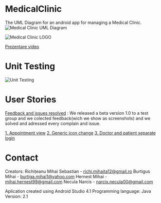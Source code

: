 # MedicalClinic
The UML Diagram for an android app for managing a Medical Clinic.
![Medical Clinic UML Diagram](https://user-images.githubusercontent.com/62501946/120067389-065e6e00-c084-11eb-8785-d5209658b5c3.png)

![Medical Clinic LOGO](https://user-images.githubusercontent.com/62501946/121354484-94b1da00-c937-11eb-8037-1c6a74d6ad20.png)

[Prezentare video]()

# Unit Testing
![Unit Testing](https://user-images.githubusercontent.com/62207063/121683668-631b4900-cac6-11eb-91c9-24f48091469b.png)

# User Stories
[Feedback and issues resolved](https://github.com/SebastianRichiteanu/MedicalClinic/issues) : We released a beta version 1.0 to a test group and we colected feedback(wich we show as screenshots) and we solved and adressed every complain and issue.

[1. Appointment view](https://github.com/SebastianRichiteanu/MedicalClinic/issues/15)
[2. Generic icon change](https://github.com/SebastianRichiteanu/MedicalClinic/issues/14)
[3. Doctor and patient separate login](https://github.com/SebastianRichiteanu/MedicalClinic/issues/13)

# Contact
Creators: Richițeanu Mihai Sebastian - richi.mihaita12@gmail.ro
	        Burtigus Mihai - burtiga.mihai1@yahoo.com
	        Hernest Mihai - mihai.hernest99@gmail.com
	        Necula Narcis - narcis.necula00@gmail.com
	     
Aplication created using Android Studio 4.1
Programming language: Java
Version: 2.1
